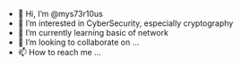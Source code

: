 - 👋 Hi, I’m @mys73r10us
- 👀 I’m interested in CyberSecurity, especially cryptography
- 🌱 I’m currently learning basic of network
- 💞️ I’m looking to collaborate on ...
- 📫 How to reach me ...

<!---
mys73r10us/mys73r10us is a ✨ special ✨ repository because its `README.md` (this file) appears on your GitHub profile.
You can click the Preview link to take a look at your changes.
--->
